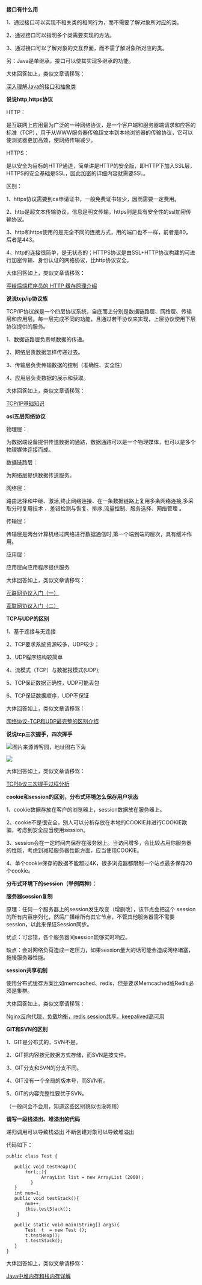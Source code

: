**接口有什么用**

1、通过接口可以实现不相关类的相同行为，而不需要了解对象所对应的类。

2、通过接口可以指明多个类需要实现的方法。

3、通过接口可以了解对象的交互界面，而不需了解对象所对应的类。

另：Java是单继承，接口可以使其实现多继承的功能。



大体回答如上，类似文章请移驾：

[深入理解Java的接口和抽象类](http://mp.weixin.qq.com/s?__biz=MzI4Njc5NjM1NQ==&mid=2247484728&idx=1&sn=82ee03cfaadeda61913f8947142caeb5&chksm=ebd63a14dca1b3026ce8b1da343bbae5f3f97b2b7e4b7e04ba84bfb862fd58947133b4f89d80&scene=21#wechat_redirect)







**说说http,https协议**


HTTP：

是互联网上应用最为广泛的一种网络协议，是一个客户端和服务器端请求和应答的标准（TCP），用于从WWW服务器传输超文本到本地浏览器的传输协议，它可以使浏览器更加高效，使网络传输减少。



HTTPS：

是以安全为目标的HTTP通道，简单讲是HTTP的安全版，即HTTP下加入SSL层，HTTPS的安全基础是SSL，因此加密的详细内容就需要SSL。



区别：

1、https协议需要到ca申请证书，一般免费证书较少，因而需要一定费用。

2、http是超文本传输协议，信息是明文传输，https则是具有安全性的ssl加密传输协议。

3、http和https使用的是完全不同的连接方式，用的端口也不一样，前者是80，后者是443。

4、http的连接很简单，是无状态的；HTTPS协议是由SSL+HTTP协议构建的可进行加密传输、身份认证的网络协议，比http协议安全。



大体回答如上，类似文章请移驾：

[写给后端程序员的 HTTP 缓存原理介绍](http://mp.weixin.qq.com/s?__biz=MzI4Njc5NjM1NQ==&mid=2247484195&idx=1&sn=6ec3d717801949719160029b5c22d720&chksm=ebd63c0fdca1b519ec90910328a721db9a63848fa33d5e62bf20af3839ac29535d71a22ee0e5&scene=21#wechat_redirect)

 




**说说tcp/ip协议族**

TCP/IP协议族是一个四层协议系统，自底而上分别是数据链路层、网络层、传输层和应用层。每一层完成不同的功能，且通过若干协议来实现，上层协议使用下层协议提供的服务。

1、数据链路层负责帧数据的传递。

2、网络层责数据怎样传递过去。

3、传输层负责传输数据的控制（准确性、安全性）

4、应用层负责数据的展示和获取。



大体回答如上，类似文章请移驾：

[TCP/IP基础知识](http://mp.weixin.qq.com/s?__biz=MzI4Njc5NjM1NQ==&mid=2247484260&idx=1&sn=4e0cd98ab089fcc02831e13942a8d5cf&chksm=ebd63c48dca1b55e9c66ce92617af5a5bb54c145c1a4e6f910c02881f5069018e864eaef6f19&scene=21#wechat_redirect)









**osi五层网络协议**

物理层：

为数据端设备提供传送数据的通路，数据通路可以是一个物理媒体，也可以是多个物理媒体连接而成。



数据链路层：

为网络层提供数据传送服务。



网络层：

路由选择和中继、激活,终止网络连接、在一条数据链路上复用多条网络连接,多采取分时复用技术 、差错检测与恢复、排序,流量控制、服务选择、网络管理 。



传输层：

传输层是两台计算机经过网络进行数据通信时,第一个端到端的层次，具有缓冲作用。



应用层：

应用层向应用程序提供服务



大体回答如上，类似文章请移驾：

[互联网协议入门（一）](http://mp.weixin.qq.com/s?__biz=MzI4Njc5NjM1NQ==&mid=2247484985&idx=1&sn=e8799eff1ebe8e362c739901bee6d14d&chksm=ebd63915dca1b003741e5cb9ecda09f98628482fb1c9823a8cea3c1c5adcc4d50e0a1c276d03&scene=21#wechat_redirect)

[互联网协议入门（二）](http://mp.weixin.qq.com/s?__biz=MzI4Njc5NjM1NQ==&mid=2247484993&idx=1&sn=cfb50c7cecd762061c642c723975a71a&chksm=ebd6396ddca1b07bb57c85db69ae4a6336fc6e5418ab9c3495ffb9b53d64c88178b0d6089b87&scene=21#wechat_redirect)





**TCP与UDP的区别**

1、基于连接与无连接

2、TCP要求系统资源较多，UDP较少； 

3、UDP程序结构较简单 

4、流模式（TCP）与数据报模式(UDP); 

5、TCP保证数据正确性，UDP可能丢包 

6、TCP保证数据顺序，UDP不保证 



大体回答如上，类似文章请移驾：

[网络协议-TCP和UDP最完整的区别介绍](http://mp.weixin.qq.com/s?__biz=MzI4Njc5NjM1NQ==&mid=2247484292&idx=1&sn=41bb946ce23f83ad2431bafba4d57a5c&chksm=ebd63ca8dca1b5bed93f46bc2d3a475085f3f89ffe8462a83d27bd9f8c6117c5cfc57c41c514&scene=21#wechat_redirect)







**说说tcp三次握手，四次挥手**


![图片来源博客园，地址图右下角](https://mmbiz.qpic.cn/mmbiz_png/eQPyBffYbuf0QQiadWotS1oTHialdg9B606qznLEwyiaEeWxBq4oGZSSIiboCqaa1ibg6jRSButGSibGKicoZjxpX1ogQ/640?wx_fmt=png&tp=webp&wxfrom=5&wx_lazy=1)


![](https://mmbiz.qpic.cn/mmbiz_jpg/eQPyBffYbuf0QQiadWotS1oTHialdg9B60WpdFLnMEjSQHxfxvR5yCfyXkzicgWia6WOr3gl7qoJ3fKZE0eJzSK5Eg/640?wx_fmt=jpeg&tp=webp&wxfrom=5&wx_lazy=1)

大体回答如上，类似文章请移驾：

[TCP协议三次握手过程分析](http://mp.weixin.qq.com/s?__biz=MzI4Njc5NjM1NQ==&mid=2247484269&idx=1&sn=d916ea4a8aa0dcb46c32d1ccb82174cb&chksm=ebd63c41dca1b5575db049aa1f79a2f5478b7cc1980b435cf7cb807323ea1fcfad4d0a3dd4e6&scene=21#wechat_redirect)






**cookie和session的区别，分布式环境怎么保存用户状态**

1、cookie数据存放在客户的浏览器上，session数据放在服务器上。

2、cookie不是很安全，别人可以分析存放在本地的COOKIE并进行COOKIE欺骗，考虑到安全应当使用session。

3、session会在一定时间内保存在服务器上。当访问增多，会比较占用你服务器的性能，考虑到减轻服务器性能方面，应当使用COOKIE。

4、单个cookie保存的数据不能超过4K，很多浏览器都限制一个站点最多保存20个cookie。



**分布式环境下的session（举例两种）：**



**服务器session复制**

原理：任何一个服务器上的session发生改变（增删改），该节点会把这个 session的所有内容序列化，然后广播给所有其它节点，不管其他服务器需不需要session，以此来保证Session同步。

优点：可容错，各个服务器间session能够实时响应。

缺点：会对网络负荷造成一定压力，如果session量大的话可能会造成网络堵塞，拖慢服务器性能。



**session共享机制**

使用分布式缓存方案比如memcached、redis，但是要求Memcached或Redis必须是集群。



大体回答如上，类似文章请移驾：

[Nginx反向代理，负载均衡，redis session共享，keepalived高可用](http://mp.weixin.qq.com/s?__biz=MzI4Njc5NjM1NQ==&mid=2247484901&idx=1&sn=d1232db3136a88cda72e340d762732da&chksm=ebd63ac9dca1b3df93f7532ccefd509951a1692a2579bfaebcc803f9f91666fb0201c684bf0f&scene=21#wechat_redirect)





**GIT和SVN的区别**

1、GIT是分布式的，SVN不是。

2、GIT把内容按元数据方式存储，而SVN是按文件。

3、GIT分支和SVN的分支不同。

4、GIT没有一个全局的版本号，而SVN有。

5、GIT的内容完整性要优于SVN。

（一般问会不会用，知道这些区别貌似也没卵用）






**请写一段栈溢出、堆溢出的代码**

递归调用可以导致栈溢出
不断创建对象可以导致堆溢出



代码如下：

```
public class Test {  
 
   public void testHeap(){  
       for(;;){  
             ArrayList list = new ArrayList (2000);  
         }  
   }  
   int num=1;  
   public void testStack(){  
       num++;  
       this.testStack();  
    }  
     
   public static void main(String[] args){  
       Test  t  = new Test ();  
       t.testHeap();  
       t.testStack();     
   }  
}
```

大体回答如上，类似文章请移驾：

[Java中堆内存和栈内存详解](http://mp.weixin.qq.com/s?__biz=MzI4Njc5NjM1NQ==&mid=2247484207&idx=1&sn=b01a78f563cc818364185a764b929402&chksm=ebd63c03dca1b5159bd687188ef9ecaec1604c694c2c8e7c3b932e41bc6017d34264c5336c05&scene=21#wechat_redirect)
